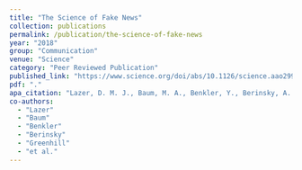 ```yaml
---
title: "The Science of Fake News"
collection: publications
permalink: /publication/the-science-of-fake-news
year: "2018"
group: "Communication"
venue: "Science"
category: "Peer Reviewed Publication"
published_link: "https://www.science.org/doi/abs/10.1126/science.aao2998"
pdf: "."
apa_citation: "Lazer, D. M. J., Baum, M. A., Benkler, Y., Berinsky, A. J., Greenhill, K. M., Menczer, F., Metzger, M. J., Nyhan, B., Pennycook, G., Rothschild, D., Schudson, M., Sloman, S. A., Sunstein, C. R., Thorson, E. A., Watts, D. J., & Zittrain, J. L. (2018). The science of fake news. Science, 359(6380), 1094-1096. https://doi.org/10.1126/science.aao2998"
co-authors:
  - "Lazer"
  - "Baum"
  - "Benkler"
  - "Berinsky"
  - "Greenhill"
  - "et al."
---
```


